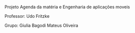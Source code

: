 Projeto Agenda da matéria e Engenharia de aplicações moveis

Professor: Udo Fritzke

Grupo:  Giulia Bagodi
        Mateus Oliveira